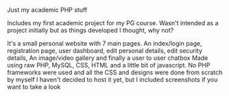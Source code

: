 Just my academic PHP stuff 

Includes my first academic project for my PG course. Wasn't intended as a project initially but as things developed I thought, why not?

It's a small personal website with 7 main pages. 
An index/login page, registration page, user dashboard, edit personal details, edit security details, An image/video gallery and finally a user to user chatbox
Made using raw PHP, MySQL, CSS, HTML and a little bit of javascript.
No PHP frameworks were used and all the CSS and designs were done from scratch by myself
I haven't decided to host it yet, but I included screenshots if you want to take a look

